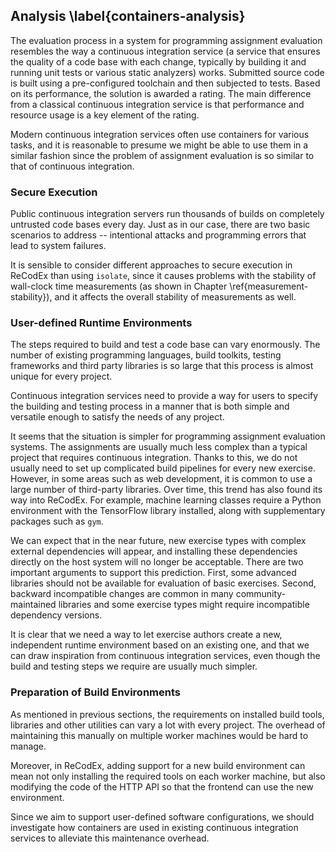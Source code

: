 ## Analysis \label{containers-analysis}

The evaluation process in a system for programming assignment evaluation 
resembles the way a continuous integration service (a service that ensures the 
quality of a code base with each change, typically by building it and running 
unit tests or various static analyzers) works. Submitted source code is built 
using a pre-configured toolchain and then subjected to tests. Based on its 
performance, the solution is awarded a rating. The main difference from a 
classical continuous integration service is that performance and resource usage 
is a key element of the rating.

Modern continuous integration services often use containers for various tasks, 
and it is reasonable to presume we might be able to use them in a similar 
fashion since the problem of assignment evaluation is so similar to that of 
continuous integration.

### Secure Execution

Public continuous integration servers run thousands of builds on completely 
untrusted code bases every day. Just as in our case, there are two basic 
scenarios to address -- intentional attacks and programming errors that lead to 
system failures.

It is sensible to consider different approaches to secure execution in ReCodEx 
than using `isolate`, since it causes problems with the stability of wall-clock 
time measurements (as shown in Chapter \ref{measurement-stability}), and it 
affects the overall stability of measurements as well.

### User-defined Runtime Environments

The steps required to build and test a code base can vary enormously. The number 
of existing programming languages, build toolkits, testing frameworks and third 
party libraries is so large that this process is almost unique for every 
project.

Continuous integration services need to provide a way for users to specify the 
building and testing process in a manner that is both simple and versatile 
enough to satisfy the needs of any project.

It seems that the situation is simpler for programming assignment evaluation 
systems. The assignments are usually much less complex than a typical project 
that requires continuous integration. Thanks to this, we do not usually need to 
set up complicated build pipelines for every new exercise. However, in some 
areas such as web development, it is common to use a large number of third-party 
libraries. Over time, this trend has also found its way into ReCodEx. For 
example, machine learning classes require a Python environment with the 
TensorFlow library installed, along with supplementary packages such as `gym`. 

We can expect that in the near future, new exercise types with complex external 
dependencies will appear, and installing these dependencies directly on the host 
system will no longer be acceptable. There are two important arguments to 
support this prediction. First, some advanced libraries should not be available 
for evaluation of basic exercises. Second, backward incompatible changes are 
common in many community-maintained libraries and some exercise types might 
require incompatible dependency versions.

It is clear that we need a way to let exercise authors create a new, independent 
runtime environment based on an existing one, and that we can draw inspiration 
from continuous integration services, even though the build and testing steps we 
require are usually much simpler.

### Preparation of Build Environments

As mentioned in previous sections, the requirements on installed build tools, 
libraries and other utilities can vary a lot with every project. The overhead of 
maintaining this manually on multiple worker machines would be hard to manage.

Moreover, in ReCodEx, adding support for a new build environment can mean not 
only installing the required tools on each worker machine, but also modifying 
the code of the HTTP API so that the frontend can use the new environment.

Since we aim to support user-defined software configurations, we should 
investigate how containers are used in existing continuous integration services 
to alleviate this maintenance overhead.
